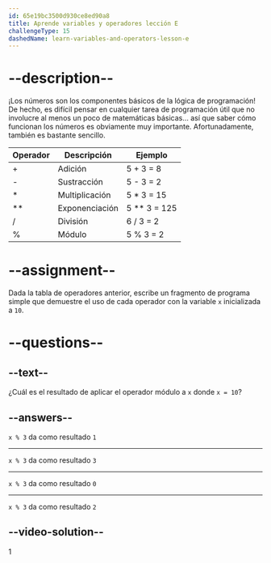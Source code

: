 ```yaml
---
id: 65e19bc3500d930ce8ed90a8
title: Aprende variables y operadores lección E
challengeType: 15
dashedName: learn-variables-and-operators-lesson-e
---
```


# --description--

¡Los números son los componentes básicos de la lógica de programación! De hecho, es difícil pensar en cualquier tarea de programación útil que no involucre al menos un poco de matemáticas básicas… así que saber cómo funcionan los números es obviamente muy importante. Afortunadamente, también es bastante sencillo.

| Operador | Descripción    | Ejemplo      |
| -------- | -------------- | ------------ |
| +        | Adición        | 5 + 3 = 8    |
| -        | Sustracción    | 5 - 3 = 2    |
| *        | Multiplicación | 5 * 3 = 15   |
| **       | Exponenciación | 5 ** 3 = 125 |
| /        | División       | 6 / 3 = 2    |
| %        | Módulo         | 5 % 3 = 2    |


# --assignment--

Dada la tabla de operadores anterior, escribe un fragmento de programa simple que demuestre el uso de cada operador con la variable `x` inicializada a `10`.

# --questions--

## --text--

¿Cuál es el resultado de aplicar el operador módulo a `x` donde `x = 10`?

## --answers--

`x % 3` da como resultado `1`

---

`x % 3` da como resultado `3`

---

`x % 3` da como resultado `0`

---

`x % 3` da como resultado `2`


## --video-solution--

1
